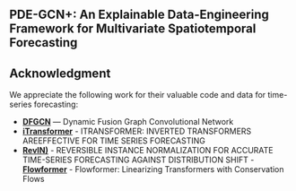 ## PDE-GCN+: An Explainable Data-Engineering Framework for Multivariate Spatiotemporal Forecasting














##  Acknowledgment

We appreciate the following work for their valuable code and data for time-series forecasting:

- **[DFGCN](https://github.com/junjieyePhD/DFGCN/tree/main)** — Dynamic Fusion Graph Convolutional Network
- **[iTransformer](https://github.com/thuml/iTransformer)** - ITRANSFORMER: INVERTED TRANSFORMERS AREEFFECTIVE FOR TIME SERIES FORECASTING
- **[RevIN)](https://github.com/ts-kim/RevIN)** - REVERSIBLE INSTANCE NORMALIZATION FOR ACCURATE TIME-SERIES FORECASTING AGAINST DISTRIBUTION SHIFT
-**[Flowformer](https://github.com/thuml/Flowformer)** - Flowformer: Linearizing Transformers with Conservation Flows
